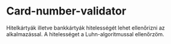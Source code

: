 # Card-number-validator
Hitelkártyák illetve bankkártyák hitelességét lehet ellenőrizni az alkalmazással.
A hitelességet a Luhn-algoritmussal ellenőrzöm.
